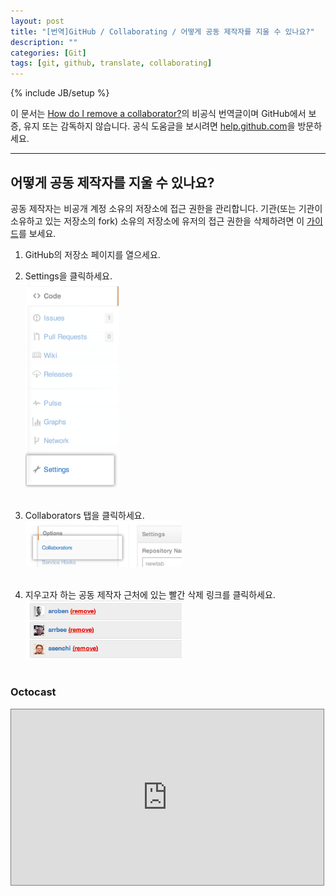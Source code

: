 ```yaml
---
layout: post
title: "[번역]GitHub / Collaborating / 어떻게 공동 제작자를 지울 수 있나요?"
description: ""
categories: [Git]
tags: [git, github, translate, collaborating]
---
```

{% include JB/setup %}

이 문서는 [How do I remove a collaborator?](https://help.github.com/articles/how-do-i-remove-a-collaborator)의 비공식 번역글이며 GitHub에서 보증, 유지 또는 감독하지 않습니다. 공식 도움글을 보시려면 [help.github.com](https://help.github.com)을 방문하세요.

---

## 어떻게 공동 제작자를 지울 수 있나요?

공동 제작자는 비공개 계정 소유의 저장소에 접근 권한을 관리합니다. 기관(또는 기관이 소유하고 있는 저장소의 fork) 소유의 저장소에 유저의 접근 권한을 삭제하려면 이 [가이드](https://help.github.com/articles/how-do-i-remove-a-team-member)를 보세요.

1. GitHub의 저장소 페이지를 열으세요.

2. Settings을 클릭하세요.<br/><img src="/../../../../image/2013/repo-actions-settings.png" alt="Settings tab" style="width: 150px;"/><br/><br/>

3. Collaborators 탭을 클릭하세요.<br/><img src="/../../../../image/2013/repo-settings-collaborators.png" alt="Collaborators tab" style="width: 250px;"/><br/><br/>

4. 지우고자 하는 공동 제작자 근처에 있는 빨간 삭제 링크를 클릭하세요.<br/><img src="/../../../../image/2013/Collaborator-Remove.png" alt="Remove link" style="width: 250px;"/><br/><br/>

### Octocast

<iframe src="http://player.vimeo.com/video/56362542" width="500" height="281" style="border: 1px solid grey;" webkitallowfullscreen="" mozallowfullscreen="" allowfullscreen=""></iframe>